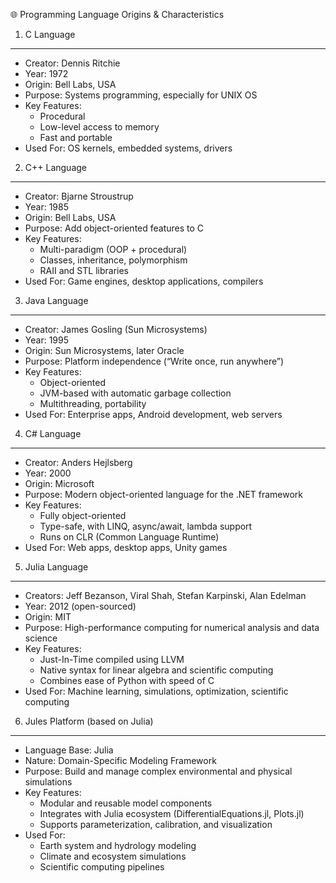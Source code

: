 🌐 Programming Language Origins & Characteristics

1. C Language
---------------
- Creator: Dennis Ritchie
- Year: 1972
- Origin: Bell Labs, USA
- Purpose: Systems programming, especially for UNIX OS
- Key Features:
  - Procedural
  - Low-level access to memory
  - Fast and portable
- Used For: OS kernels, embedded systems, drivers

2. C++ Language
----------------
- Creator: Bjarne Stroustrup
- Year: 1985
- Origin: Bell Labs, USA
- Purpose: Add object-oriented features to C
- Key Features:
  - Multi-paradigm (OOP + procedural)
  - Classes, inheritance, polymorphism
  - RAII and STL libraries
- Used For: Game engines, desktop applications, compilers

3. Java Language
-----------------
- Creator: James Gosling (Sun Microsystems)
- Year: 1995
- Origin: Sun Microsystems, later Oracle
- Purpose: Platform independence (“Write once, run anywhere”)
- Key Features:
  - Object-oriented
  - JVM-based with automatic garbage collection
  - Multithreading, portability
- Used For: Enterprise apps, Android development, web servers

4. C# Language
---------------
- Creator: Anders Hejlsberg
- Year: 2000
- Origin: Microsoft
- Purpose: Modern object-oriented language for the .NET framework
- Key Features:
  - Fully object-oriented
  - Type-safe, with LINQ, async/await, lambda support
  - Runs on CLR (Common Language Runtime)
- Used For: Web apps, desktop apps, Unity games

5. Julia Language
------------------
- Creators: Jeff Bezanson, Viral Shah, Stefan Karpinski, Alan Edelman
- Year: 2012 (open-sourced)
- Origin: MIT
- Purpose: High-performance computing for numerical analysis and data science
- Key Features:
  - Just-In-Time compiled using LLVM
  - Native syntax for linear algebra and scientific computing
  - Combines ease of Python with speed of C
- Used For: Machine learning, simulations, optimization, scientific computing

6. Jules Platform (based on Julia)
-----------------------------------
- Language Base: Julia
- Nature: Domain-Specific Modeling Framework
- Purpose: Build and manage complex environmental and physical simulations
- Key Features:
  - Modular and reusable model components
  - Integrates with Julia ecosystem (DifferentialEquations.jl, Plots.jl)
  - Supports parameterization, calibration, and visualization
- Used For:
  - Earth system and hydrology modeling
  - Climate and ecosystem simulations
  - Scientific computing pipelines

